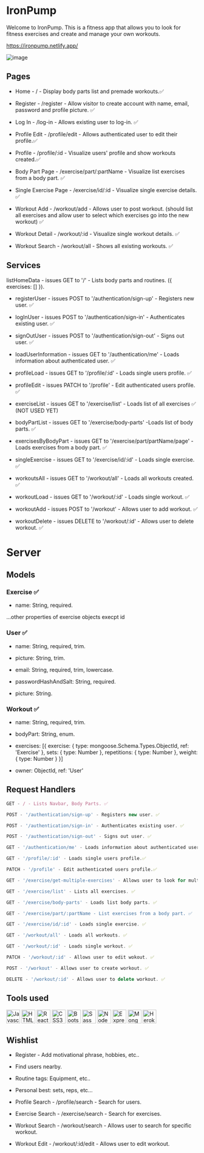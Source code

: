 # IronPump

Welcome to IronPump. This is a fitness app that allows you to look for fitness exercises and create and manage your own workouts.

https://ironpump.netlify.app/

![image](https://user-images.githubusercontent.com/54202438/178937358-bc9eef63-8fe9-48aa-a25f-3723769e645b.png)



## Pages

- Home - / - Display body parts list and premade workouts.✅

- Register - /register - Allow visitor to create account with name, email, password and profile picture. ✅

- Log In - /log-in - Allows existing user to log-in. ✅

- Profile Edit - /profile/edit - Allows authenticated user to edit their profile.✅

- Profile - /profile/:id - Visualize users' profile and show workouts created.✅

- Body Part Page - /exercise/part/:partName - Visualize list exercises from a body part. ✅

- Single Exercise Page - /exercise/id/:id - Visualize single exercise details. ✅

- Workout Add - /workout/add - Allows user to post workout. (should list all exercises and allow user to select which exercises go into the new workout) ✅

- Workout Detail - /workout/:id - Visualize single workout details. ✅

- Workout Search - /workout/all - Shows all existing workouts. ✅



## Services

listHomeData - issues GET to '/' - Lists body parts and routines. ({ exercises: [] }).

- registerUser - issues POST to '/authentication/sign-up' - Registers new user. ✅

- logInUser - issues POST to '/authentication/sign-in' - Authenticates existing user. ✅

- signOutUser - issues POST to '/authentication/sign-out' - Signs out user. ✅

- loadUserInformation - issues GET to '/authentication/me' - Loads information about authenticated user. ✅

- profileLoad - issues GET to '/profile/:id' - Loads single users profile. ✅

- profileEdit - issues PATCH to '/profile' - Edit authenticated users profile. ✅

- exerciseList - issues GET to '/exercise/list' - Loads list of all exercises ✅ (NOT USED YET)

- bodyPartList - issues GET to '/exercise/body-parts' -Loads list of body parts. ✅

- exercisesByBodyPart - issues GET to '/exercise/part/partName/page' - Loads exercises from a body part. ✅

- singleExercise - issues GET to '/exercise/id/:id' - Loads single exercise. ✅

- workoutsAll - issues GET to '/workout/all' - Loads all workouts created. ✅

- workoutLoad - issues GET to '/workout/:id' - Loads single workout. ✅

- workoutAdd - issues POST to '/workout' - Allows user to add workout. ✅

- workoutDelete - issues DELETE to '/workout/:id' - Allows user to delete workout. ✅



# Server


## Models

### Exercise ✅

- name: String, required.

...other properties of exercise objects execpt id


### User ✅

- name: String, required, trim.

- picture: String, trim.

- email: String, required, trim, lowercase.

- passwordHashAndSalt: String, required.

- picture: String.


### Workout ✅

- name: String, required, trim.

- bodyPart: String, enum.

- exercises: [{
      exercise: { type: mongoose.Schema.Types.ObjectId, ref: 'Exercise' },
      sets: { type: Number },
      repetitions: { type: Number },
      weight: { type: Number }
    }]

- owner: ObjectId, ref: 'User'



## Request Handlers

```javascript
GET - / - Lists Navbar, Body Parts. ✅
```

```javascript
POST - '/authentication/sign-up' - Registers new user. ✅
```

```javascript
POST - '/authentication/sign-in' - Authenticates existing user. ✅
```

```javascript
POST - '/authentication/sign-out' - Signs out user. ✅
```

```javascript
GET - '/authentication/me' - Loads information about authenticated user. ✅
```

```javascript
GET - '/profile/:id' - Loads single users profile.✅
```

```javascript
PATCH - '/profile' - Edit authenticated users profile.✅
```

```javascript
GET - '/exercise/get-multiple-exercises' - Allows user to look for multiple exercises. ✅
```

```javascript
GET - '/exercise/list' - Lists all exercises. ✅
```

```javascript
GET - '/exercise/body-parts' - Loads list body parts. ✅
```

```javascript
GET - '/exercise/part/:partName - List exercises from a body part. ✅
```

```javascript
GET - '/exercise/id/:id' - Loads single exercise. ✅
```

```javascript
GET - '/workout/all' - Loads all workouts. ✅
```

```javascript
GET - '/workout/:id' - Loads single workout. ✅
```

```javascript
PATCH - '/workout/:id' - Allows user to edit wokout. ✅
```

```javascript
POST - '/workout' - Allows user to create workout. ✅
```

```javascript
DELETE - '/workout/:id' - Allows user to delete workout. ✅
```

## Tools used


<p align="left"> <a href="https://developer.mozilla.org/en-US/docs/Web/JavaScript" target="_blank" rel="noreferrer"><img src="https://raw.githubusercontent.com/danielcranney/readme-generator/main/public/icons/skills/javascript-colored.svg" width="36" height="36" alt="Javascript" /></a> <a href="https://developer.mozilla.org/en-US/docs/Glossary/HTML5" target="_blank" rel="noreferrer"><img src="https://raw.githubusercontent.com/danielcranney/readme-generator/main/public/icons/skills/html5-colored.svg" width="36" height="36" alt="HTML5" /></a> <a href="https://reactjs.org/" target="_blank" rel="noreferrer"><img src="https://raw.githubusercontent.com/danielcranney/readme-generator/main/public/icons/skills/react-colored.svg" width="36" height="36" alt="React" /></a> <a href="https://www.w3.org/TR/CSS/#css" target="_blank" rel="noreferrer"><img src="https://raw.githubusercontent.com/danielcranney/readme-generator/main/public/icons/skills/css3-colored.svg" width="36" height="36" alt="CSS3" /></a> <a href="https://getbootstrap.com/" target="_blank" rel="noreferrer"><img src="https://raw.githubusercontent.com/danielcranney/readme-generator/main/public/icons/skills/bootstrap-colored.svg" width="36" height="36" alt="Bootstrap" /></a> <a href="https://sass-lang.com/" target="_blank" rel="noreferrer"><img src="https://raw.githubusercontent.com/danielcranney/readme-generator/main/public/icons/skills/sass-colored.svg" width="36" height="36" alt="Sass" /></a> <a href="https://nodejs.org/en/" target="_blank" rel="noreferrer"><img src="https://raw.githubusercontent.com/danielcranney/readme-generator/main/public/icons/skills/nodejs-colored.svg" width="36" height="36" alt="NodeJS" /></a> <a href="https://expressjs.com/" target="_blank" rel="noreferrer"><img src="https://raw.githubusercontent.com/danielcranney/readme-generator/main/public/icons/skills/express-colored.svg" width="36" height="36" alt="Express" /></a> <a href="https://www.mongodb.com/" target="_blank" rel="noreferrer"><img src="https://raw.githubusercontent.com/danielcranney/readme-generator/main/public/icons/skills/mongodb-colored.svg" width="36" height="36" alt="MongoDB" /></a> <a href="https://www.heroku.com/" target="_blank" rel="noreferrer"><img src="https://raw.githubusercontent.com/danielcranney/readme-generator/main/public/icons/skills/heroku-colored.svg" width="36" height="36" alt="Heroku" /></a> </p> 



## Wishlist

- Register - Add motivational phrase, hobbies, etc..

- Find users nearby.

- Routine tags: Equipment, etc..

- Personal best: sets, reps, etc...

- Profile Search - /profile/search - Search for users. 

- Exercise Search - /exercise/search - Search for exercises.

- Workout Search - /workout/search - Allows user to search for specific workout.

- Workout Edit - /workout/:id/edit - Allows user to edit workout.



